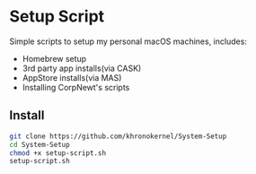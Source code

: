 # Setup Script

Simple scripts to setup my personal macOS machines, includes:

* Homebrew setup
* 3rd party app installs(via CASK)
* AppStore installs(via MAS)
* Installing CorpNewt's scripts


## Install

```sh
git clone https://github.com/khronokernel/System-Setup
cd System-Setup
chmod +x setup-script.sh
setup-script.sh
```
